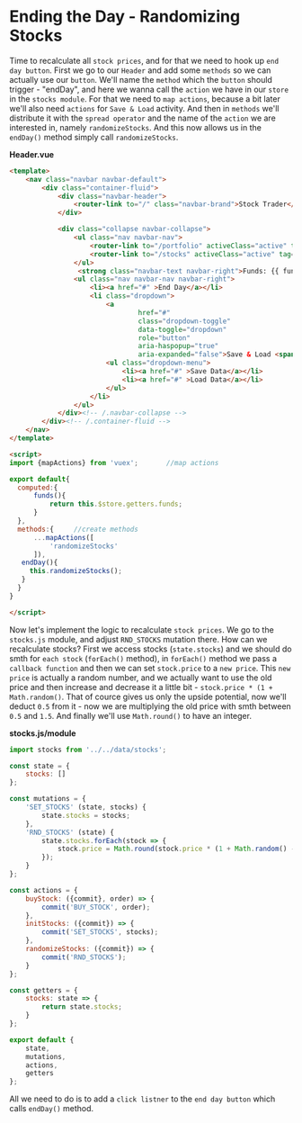 # Ending the Day - Randomizing Stocks

Time to recalculate all `stock prices`, and for that we need to hook up `end day button`. First we go to our `Header` and add some `methods` so we can actually use our `button`.  We'll name the `method` which the `button` should trigger - "endDay", and here we wanna call the `action` we have in our `store` in the `stocks module`. For that we need to `map actions`, because a bit later we'll also need `actions` for `Save & Load` activity. And then in `methods` we'll distribute it with the `spread operator` and the name of the `action` we are interested in, namely `randomizeStocks`. And this now allows us in the `endDay()` method simply call `randomizeStocks`. 

**Header.vue**
```html
<template>
    <nav class="navbar navbar-default">
        <div class="container-fluid">
            <div class="navbar-header">
                <router-link to="/" class="navbar-brand">Stock Trader</router-link>
            </div>

            <div class="collapse navbar-collapse">
                <ul class="nav navbar-nav">
                    <router-link to="/portfolio" activeClass="active" tag="li"><a>Portfolio</a></router-link>
                    <router-link to="/stocks" activeClass="active" tag="li"><a>Stocks</a></router-link>
                </ul>
                 <strong class="navbar-text navbar-right">Funds: {{ funds | currency }}</strong>
                <ul class="nav navbar-nav navbar-right">
                    <li><a href="#" >End Day</a></li>
                    <li class="dropdown">
                        <a
                                href="#"
                                class="dropdown-toggle"
                                data-toggle="dropdown"
                                role="button"
                                aria-haspopup="true"
                                aria-expanded="false">Save & Load <span class="caret"></span></a>
                        <ul class="dropdown-menu">
                            <li><a href="#" >Save Data</a></li>
                            <li><a href="#" >Load Data</a></li>
                        </ul>
                    </li>
                </ul>
            </div><!-- /.navbar-collapse -->
        </div><!-- /.container-fluid -->
    </nav>
</template>

<script>
import {mapActions} from 'vuex';       //map actions

export default{
  computed:{
      funds(){
          return this.$store.getters.funds; 
      }
  },
  methods:{     //create methods
      ...mapActions([
          'randomizeStocks'
      ]),     
   endDay(){
     this.randomizeStocks();
   }
  }
}

</script>
```

Now let's implement the logic to recalculate `stock prices`. We go to the `stocks.js` module, and adjust `RND_STOCKS` mutation there. How can we recalculate stocks? First we access stocks (`state.stocks`) and we should do smth for `each stock` (`forEach()` method), in `forEach()` method we pass a `callback function` and then we can set `stock.price` to a `new price`. This `new price` is actually a random number, and we actually want to use the old price and then increase and decrease it a little bit - `stock.price * (1 + Math.random()`. That of cource gives us only the upside potential, now we'll deduct `0.5` from it - now we are multiplying the old price with smth between `0.5` and `1.5`. And finally we'll use `Math.round()` to have an integer. 

**stocks.js/module**
```js
import stocks from '../../data/stocks';

const state = {
    stocks: []
};

const mutations = {
    'SET_STOCKS' (state, stocks) {
        state.stocks = stocks;
    },
    'RND_STOCKS' (state) {
        state.stocks.forEach(stock => {
            stock.price = Math.round(stock.price * (1 + Math.random() - 0.5));
        });
    }
};

const actions = {
    buyStock: ({commit}, order) => {
        commit('BUY_STOCK', order);
    },
    initStocks: ({commit}) => {
        commit('SET_STOCKS', stocks);
    },
    randomizeStocks: ({commit}) => {
        commit('RND_STOCKS');
    }
};

const getters = {
    stocks: state => {
        return state.stocks;
    }
};

export default {
    state,
    mutations,
    actions,
    getters
};
```

All we need to do is to add a `click listner` to the `end day button` which calls `endDay()` method. 